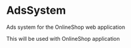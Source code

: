 # AdsSystem
Ads system for the OnlineShop web application

This will be used with OnlineShop application
